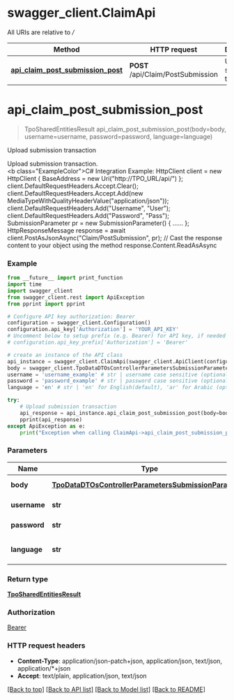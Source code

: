 # swagger_client.ClaimApi

All URIs are relative to */*

Method | HTTP request | Description
------------- | ------------- | -------------
[**api_claim_post_submission_post**](ClaimApi.md#api_claim_post_submission_post) | **POST** /api/Claim/PostSubmission | Upload submission transaction

# **api_claim_post_submission_post**
> TpoSharedEntitiesResult api_claim_post_submission_post(body=body, username=username, password=password, language=language)

Upload submission transaction

Upload submission transaction.            <br /><b class=\"ExampleColor\">C# Integration Example: </b>                          HttpClient client = new HttpClient { BaseAddress = new Uri(\"http://TPO_URL/api/\") };             client.DefaultRequestHeaders.Accept.Clear();             client.DefaultRequestHeaders.Accept.Add(new MediaTypeWithQualityHeaderValue(\"application/json\"));             client.DefaultRequestHeaders.Add(\"Username\", \"User\");             client.DefaultRequestHeaders.Add(\"Password\", \"Pass\");             SubmissionParameter pr = new SubmissionParameter() { ...... };             HttpResponseMessage response = await client.PostAsJsonAsync(\"Claim/PostSubmission\", pr);             // Cast the response content to your object using the method response.Content.ReadAsAsync

### Example
```python
from __future__ import print_function
import time
import swagger_client
from swagger_client.rest import ApiException
from pprint import pprint

# Configure API key authorization: Bearer
configuration = swagger_client.Configuration()
configuration.api_key['Authorization'] = 'YOUR_API_KEY'
# Uncomment below to setup prefix (e.g. Bearer) for API key, if needed
# configuration.api_key_prefix['Authorization'] = 'Bearer'

# create an instance of the API class
api_instance = swagger_client.ClaimApi(swagger_client.ApiClient(configuration))
body = swagger_client.TpoDataDTOsControllerParametersSubmissionParameter() # TpoDataDTOsControllerParametersSubmissionParameter | The submission object (optional)
username = 'username_example' # str | username case sensitive (optional)
password = 'password_example' # str | password case sensitive (optional)
language = 'en' # str | 'en' for English(default), 'ar' for Arabic (optional) (default to en)

try:
    # Upload submission transaction
    api_response = api_instance.api_claim_post_submission_post(body=body, username=username, password=password, language=language)
    pprint(api_response)
except ApiException as e:
    print("Exception when calling ClaimApi->api_claim_post_submission_post: %s\n" % e)
```

### Parameters

Name | Type | Description  | Notes
------------- | ------------- | ------------- | -------------
 **body** | [**TpoDataDTOsControllerParametersSubmissionParameter**](TpoDataDTOsControllerParametersSubmissionParameter.md)| The submission object | [optional] 
 **username** | **str**| username case sensitive | [optional] 
 **password** | **str**| password case sensitive | [optional] 
 **language** | **str**| &#x27;en&#x27; for English(default), &#x27;ar&#x27; for Arabic | [optional] [default to en]

### Return type

[**TpoSharedEntitiesResult**](TpoSharedEntitiesResult.md)

### Authorization

[Bearer](../README.md#Bearer)

### HTTP request headers

 - **Content-Type**: application/json-patch+json, application/json, text/json, application/*+json
 - **Accept**: text/plain, application/json, text/json

[[Back to top]](#) [[Back to API list]](../README.md#documentation-for-api-endpoints) [[Back to Model list]](../README.md#documentation-for-models) [[Back to README]](../README.md)

